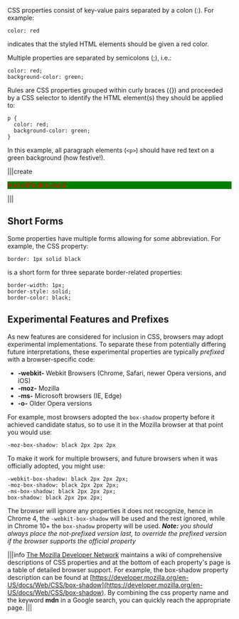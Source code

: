 CSS properties consist of key-value pairs separated by a colon (:).  For example:

`color: red`

indicates that the styled HTML elements should be given a red color.

Multiple properties are separated by semicolons (;), i.e.:

```
color: red;
background-color: green;
```

Rules are CSS properties grouped within curly braces ({}) and proceeded by a CSS selector to identify the HTML element(s) they should be applied to:

```
p {
  color: red;
  background-color: green;
}
```

In this example, all paragraph elements (`<p>`) should have red text on a green background (how festive!).

|||create 

<p style="color: red; background-color: green;">
  And difficult to read!
</p>

|||

## Short Forms
Some properties have multiple forms allowing for some abbreviation.  For example, the CSS property:

`border: 1px solid black` 

is a short form for three separate border-related properties:

```
border-width: 1px;
border-style: solid;
border-color: black;
```

## Experimental Features and Prefixes
As new features are considered for inclusion in CSS, browsers may adopt experimental implementations.  To separate these from potentially differing future interpretations, these experimental properties are typically _prefixed_ with a browser-specific code:


* __-webkit-__ Webkit Browsers (Chrome, Safari, newer Opera  versions, and iOS)
* __-moz-__ Mozilla 
* __-ms-__ Microsoft browsers (IE, Edge)
* __-o-__ Older Opera versions

For example, most browsers adopted the `box-shadow` property before it achieved candidate status, so to use it in the Mozilla browser at that point you would use:

`-moz-box-shadow: black 2px 2px 2px`

To make it work for multiple browsers, and future browsers when it was officially adopted, you might use:

```
-webkit-box-shadow: black 2px 2px 2px;
-moz-box-shadow: black 2px 2px 2px;
-ms-box-shadow: black 2px 2px 2px;
box-shadow: black 2px 2px 2px;
```

The browser will ignore any properties it does not recognize, hence in Chrome 4, the `-webkit-box-shadow` will be used and the rest ignored, while in Chrome 10+ the `box-shadow` property will be used.  ___Note:__ you should always place the not-prefixed version last, to override the prefixed version if the browser supports the official property_

|||info 
[The Mozilla Developer Network](https://developer.mozilla.org) maintains a wiki of comprehensive descriptions of CSS properties and at the bottom of each property's page is a table of detailed browser support. For example, the box-shadow property description can be found at [https://developer.mozilla.org/en-US/docs/Web/CSS/box-shadow](https://developer.mozilla.org/en-US/docs/Web/CSS/box-shadow). By combining the css property name and the keyword __mdn__ in a Google search, you can quickly reach the appropriate page.
|||
